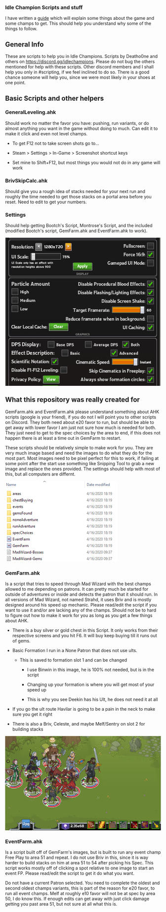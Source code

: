 ### Idle Champion Scripts and stuff

I have written a [guide](https://docs.google.com/document/d/1V3vviSagVLMXZ-pCFpraEnMpOIv9QlgFQY7J55tBt6s/edit#) which will explain some things about the game and some champs to get. This should help you understand why some of the things to follow.

## General Info

These are scripts to help you in Idle Champions. Scripts by Deatho0ne and others on <https://discord.gg/idlechampions>. Please do not bug the others mentioned for help with these scripts. Other discord members and I shall help you only in #scripting, if we feel inclined to do so. There is a good chance someone will help you, since we were most likely in your shoes at one point.

## Basic Scripts and other helpers

### GeneralLeveling.ahk

Should work no matter the favor you have: pushing, run variants, or do almost anything you want in the game without doing to much. Can edit it to make it click and even not level champs.

- To get F12 not to take screen shots go to...

- Steam > Settings > In-Game > Screenshot shortcut keys

- Set mine to Shift+F12, but most things you would not do in any game will work

### BrivSkipCalc.ahk

Should give you a rough idea of stacks needed for your next run and roughly the time needed to get those stacks on a portal area before you reset. Need to edit to get your numbers.

### Settings

Should help getting Bootch's Script, Montrose's Script, and the included (modified Bootch's script, GemFarm.ahk and EventFarm.ahk to work).

![Settings For Scripts to Follow](https://github.com/Deatho0ne/IdleChamp-Deatho0ne/blob/master/ImagesForReadme/SettingsUsed.PNG)

## What this repository was really created for

GemFarm.ahk and EventFarm.ahk please understand something about AHK scripts (google is your friend), if you do not I will point you to other scripts on Discord. They both need about e20 favor to run, but should be able to get away with lower favor I am just not sure how much is needed for both. They just need to get to the spec choices by the area to end, if this does not happen there is at least a time out in GemFarm to restart.

These scripts should be relatively simple to make work for you. They are very much image based and need the images to do what they do for the most part. Most images need to be pixel perfect for this to work, if failing at some point after the start use something like Snipping Tool to grab a new image and replace the ones provided. The settings should help with most of this, but all computers are differnt.

![Diretory for Mad Wizard](https://github.com/Deatho0ne/IdleChamp-Deatho0ne/blob/master/ImagesForReadme/MadWizardDirectory.PNG)

### GemFarm.ahk

Is a script that tries to speed through Mad Wizard with the best champs allowed to me depending on patrons. It can pretty much be started for outside of adventures or inside and detects the patron that it should run. In all versions of Mad Wizard, not named Strahd, it uses Briv and is mostly designed around his speed up mechanic. Please read/edit the script if you want to use it and/or are lacking any of the champs. Should not be to hard to figure out how to make it work for you as long as you get a few things about AHK.

- There is a buy silver or gold chest in this Script. It only works from their respective screens and you hit F6. It will buy keep buying till it runs out of gems.

- Basic Formation I run in a None Patron that does not use ults.

  - This is saved to formation slot 1 and can be changed

    - I use Binwin in this image, he is 100% not needed, but is in the script

	- Changing up your formation is where you will get most of your speed up

	 - This is why you see Deekin has his Ult, he does not need it at all

 - If you go the ult route Havilar is going to be a pain in the neck  to make sure you get it right

- There is also a Briv, Celeste, and maybe Melf/Sentry on slot 2 for building stacks

![Diretory for Mad Wizard](https://github.com/Deatho0ne/IdleChamp-Deatho0ne/blob/master/ImagesForReadme/NonePatronsNoUltsFormation.PNG)

### EventFarm.ahk

Is a script built off of GemFarm's images, but is built to run any event champ Free Play to area 51 and repeat. I do not use Briv in this, since it is way harder to build stacks on him at area 51 to 54 after picking his Spec. This script works mostly off of clicking a spot relative to one image to start an event FP. Please read/edit the script to get it do what you want.

Do not have a current Patron selected. You need to complete the oldest and second oldest champs variants, this is part of the reason for e20 favor, to run all event champs. Melf at roughly e10 favor will not be at spec by area 50, I do know this. If enough edits can get away with just click damage getting you past area 51, but not sure at all what this is.
